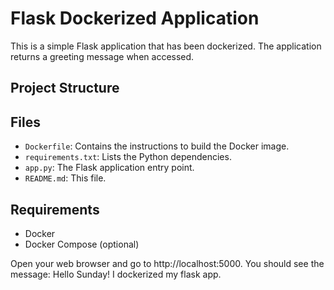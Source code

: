 # Flask Dockerized Application

This is a simple Flask application that has been dockerized. The application returns a greeting message when accessed.

## Project Structure

## Files

- `Dockerfile`: Contains the instructions to build the Docker image.
- `requirements.txt`: Lists the Python dependencies.
- `app.py`: The Flask application entry point.
- `README.md`: This file.

## Requirements

- Docker
- Docker Compose (optional)

Open your web browser and go to http://localhost:5000. You should see the message: Hello Sunday! I dockerized my flask app.